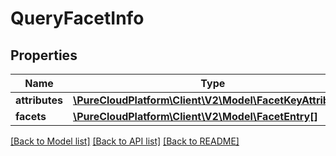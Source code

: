 # QueryFacetInfo

## Properties
Name | Type | Description | Notes
------------ | ------------- | ------------- | -------------
**attributes** | [**\PureCloudPlatform\Client\V2\Model\FacetKeyAttribute[]**](FacetKeyAttribute.md) |  | [optional] 
**facets** | [**\PureCloudPlatform\Client\V2\Model\FacetEntry[]**](FacetEntry.md) |  | [optional] 

[[Back to Model list]](../README.md#documentation-for-models) [[Back to API list]](../README.md#documentation-for-api-endpoints) [[Back to README]](../README.md)


